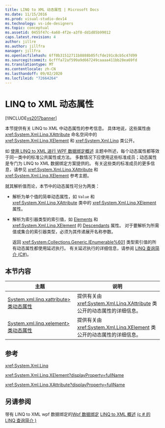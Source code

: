 ```yaml
---
title: LINQ to XML 动态属性 | Microsoft Docs
ms.date: 11/15/2016
ms.prod: visual-studio-dev14
ms.technology: vs-ide-designers
ms.topic: conceptual
ms.assetid: 0455f47c-4a68-4f2e-a3f8-dd1d85b99012
caps.latest.revision: 4
author: jillre
ms.author: jillfra
manager: jillfra
ms.openlocfilehash: 6ff0b31512711b8888b05fcfde191c8cb5c47d99
ms.sourcegitcommit: 6cfffa72af599a9d667249caaaa411bb28ea69fd
ms.translationtype: MT
ms.contentlocale: zh-CN
ms.lasthandoff: 09/02/2020
ms.locfileid: "72664264"
---
```

# <a name="linq-to-xml-dynamic-properties"></a>LINQ to XML 动态属性
[!INCLUDE[vs2017banner](../includes/vs2017banner.md)]

本节提供有关 LINQ to XML 中动态属性的参考信息。 具体地说，这些属性由 <xref:System.Xml.Linq.XAttribute> 命名空间中的 <xref:System.Xml.Linq.XElement> 和 <xref:System.Xml.Linq> 类公开。

 如 [使用 LINQ to XML 进行 WPF 数据绑定概述](../designers/wpf-data-binding-with-linq-to-xml-overview.md) 主题中所述，每个动态属性都等效于同一类中的标准公共属性或方法。 多数情况下应使用这些标准成员；动态属性是专门为 LINQ to XML 数据绑定方案提供的。 有关这些类的标准成员的更多信息，请参见 <xref:System.Xml.Linq.XAttribute> 和 <xref:System.Xml.Linq.XElement> 参考主题。

 就其解析值而论，本节中的动态属性可分为两类：

- 解析为单个值的简单动态属性，如 `Value` 和 <xref:System.Xml.Linq.XAttribute> 类中的 <xref:System.Xml.Linq.XElement> 属性。

- 解析为索引器类型的索引值，如 [Elements](../designers/elements-xelement-dynamic-property.md) 和 <xref:System.Xml.Linq.XElement> 的 [Descendants](../designers/descendants-xelement-dynamic-property.md) 属性。 对于要解析为所需值或集合的索引器类型，必须为其传递展开名称参数。

  返回 <xref:System.Collections.Generic.IEnumerable%601> 类型索引值的所有动态属性都使用延迟执行。 有关延迟执行的详细信息，请参阅 [LINQ 查询简介 (C#)](https://msdn.microsoft.com/library/37895c02-268c-41d5-be39-f7d936fa88a8)。

## <a name="in-this-section"></a>本节内容

|主题|说明|
|-----------|-----------------|
|[System.xml.linq.xattribute> 类动态属性](../designers/xattribute-class-dynamic-properties.md)|提供有关由 <xref:System.Xml.Linq.XAttribute> 类公开的动态属性的详细信息。|
|[System.xml.linq.xelement> 类动态属性](../designers/xelement-class-dynamic-properties.md)|提供有关由 <xref:System.Xml.Linq.XElement> 类公开的动态属性的详细信息。|

## <a name="reference"></a>参考
 <xref:System.Xml.Linq>

 <xref:System.Xml.Linq.XElement?displayProperty=fullName>

 <xref:System.Xml.Linq.XAttribute?displayProperty=fullName>

## <a name="see-also"></a>另请参阅
 带有 LINQ to XML wpf 数据绑定的[Wpf 数据绑定](../designers/wpf-data-binding-with-linq-to-xml.md) [LINQ to XML 概述](../designers/wpf-data-binding-with-linq-to-xml-overview.md) [ (c # 的 LINQ 查询简介 ) ](https://msdn.microsoft.com/library/37895c02-268c-41d5-be39-f7d936fa88a8)
